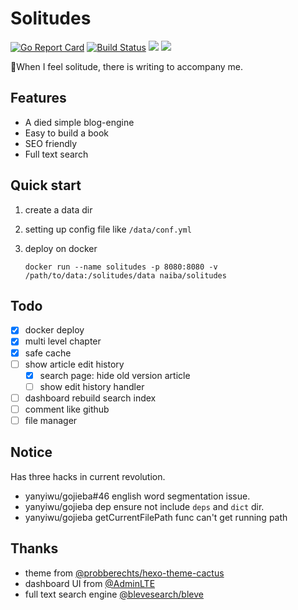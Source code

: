 # Solitudes

[![Go Report Card](https://goreportcard.com/badge/github.com/naiba/solitudes)](https://goreportcard.com/report/github.com/naiba/solitudes) [![Build Status](https://travis-ci.com/naiba/solitudes.svg?branch=master)](https://travis-ci.com/naiba/solitudes) [![](https://images.microbadger.com/badges/image/naiba/solitudes.svg)](https://microbadger.com/images/naiba/solitudes) [![](https://img.shields.io/docker/pulls/naiba/solitudes.svg)](https://microbadger.com/images/naiba/solitudes)

:smoking:When I feel solitude, there is writing to accompany me.

## Features

- A died simple blog-engine
- Easy to build a book
- SEO friendly
- Full text search

## Quick start

1. create a data dir
2. setting up config file like `/data/conf.yml`
3. deploy on docker

    ```shell
    docker run --name solitudes -p 8080:8080 -v /path/to/data:/solitudes/data naiba/solitudes
    ```

## Todo

- [x] docker deploy
- [x] multi level chapter
- [x] safe cache
- [ ] show article edit history
    - [x] search page: hide old version article
    - [ ] show edit history handler
- [ ] dashboard rebuild search index
- [ ] comment like github
- [ ] file manager

## Notice

Has three hacks in current revolution.

- yanyiwu/gojieba#46 english word segmentation issue.
- yanyiwu/gojieba dep ensure not include `deps` and `dict` dir.
- yanyiwu/gojieba getCurrentFilePath func can't get running path

## Thanks

- theme from [@probberechts/hexo-theme-cactus](https://github.com/probberechts/hexo-theme-cactus)
- dashboard UI from [@AdminLTE](https://adminlte.io/)
- full text search engine [@blevesearch/bleve](https://github.com/blevesearch/bleve)